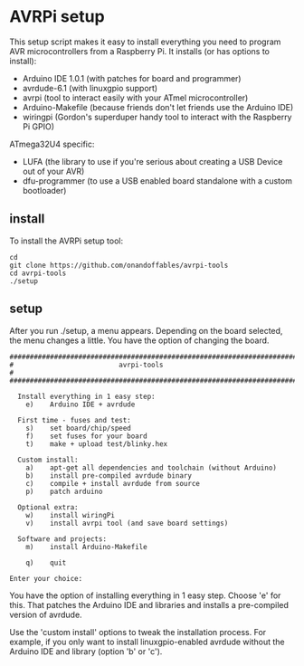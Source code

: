 AVRPi setup
===========

This setup script makes it easy to install everything you need to program AVR microcontrollers from a Raspberry Pi. It installs (or has options to install):

- Arduino IDE 1.0.1 (with patches for board and programmer)
- avrdude-6.1 (with linuxgpio support)
- avrpi (tool to interact easily with your ATmel microcontroller)
- Arduino-Makefile (because friends don't let friends use the Arduino IDE)
- wiringpi (Gordon's superduper handy tool to interact with the Raspberry Pi GPIO)

ATmega32U4 specific:

- LUFA (the library to use if you're serious about creating a USB Device out of your AVR)
- dfu-programmer (to use a USB enabled board standalone with a custom bootloader)

install
-------

To install the AVRPi setup tool:

	cd
	git clone https://github.com/onandoffables/avrpi-tools
	cd avrpi-tools
	./setup

setup
-----

After you run ./setup, a menu appears. Depending on the board selected, the menu changes a little. You have the option of changing the board.

	#######################################################################
	#                          avrpi-tools                                #
	#######################################################################
	
	  Install everything in 1 easy step:
	    e)    Arduino IDE + avrdude
	
	  First time - fuses and test:
	    s)    set board/chip/speed
	    f)    set fuses for your board
	    t)    make + upload test/blinky.hex
	
	  Custom install:
	    a)    apt-get all dependencies and toolchain (without Arduino)
	    b)    install pre-compiled avrdude binary
	    c)    compile + install avrdude from source
	    p)    patch arduino
	
	  Optional extra:
	    w)    install wiringPi
	    v)    install avrpi tool (and save board settings)
	
	  Software and projects:
	    m)    install Arduino-Makefile
	
	    q)    quit
	
	Enter your choice:


You have the option of installing everything in 1 easy step. Choose 'e' for this. That patches the Arduino IDE and libraries and installs a pre-compiled version of avrdude.

Use the 'custom install' options to tweak the installation process. For example, if you only want to install linuxgpio-enabled avrdude without the Arduino IDE and library (option 'b' or 'c').
